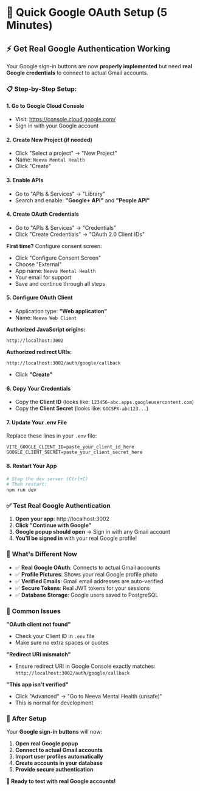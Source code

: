 # 🚀 Quick Google OAuth Setup (5 Minutes)

## ⚡ Get Real Google Authentication Working

Your Google sign-in buttons are now **properly implemented** but need **real Google credentials** to connect to actual Gmail accounts.

### 📋 Step-by-Step Setup:

#### 1. **Go to Google Cloud Console**
   - Visit: https://console.cloud.google.com/
   - Sign in with your Google account

#### 2. **Create New Project** (if needed)
   - Click "Select a project" → "New Project"
   - Name: `Neeva Mental Health`
   - Click "Create"

#### 3. **Enable APIs**
   - Go to "APIs & Services" → "Library"
   - Search and enable: **"Google+ API"** and **"People API"**

#### 4. **Create OAuth Credentials**
   - Go to "APIs & Services" → "Credentials"
   - Click "Create Credentials" → "OAuth 2.0 Client IDs"
   
   **First time?** Configure consent screen:
   - Click "Configure Consent Screen"
   - Choose "External"
   - App name: `Neeva Mental Health`
   - Your email for support
   - Save and continue through all steps

#### 5. **Configure OAuth Client**
   - Application type: **"Web application"**
   - Name: `Neeva Web Client`
   
   **Authorized JavaScript origins:**
   ```
   http://localhost:3002
   ```
   
   **Authorized redirect URIs:**
   ```
   http://localhost:3002/auth/google/callback
   ```
   
   - Click **"Create"**

#### 6. **Copy Your Credentials**
   - Copy the **Client ID** (looks like: `123456-abc.apps.googleusercontent.com`)
   - Copy the **Client Secret** (looks like: `GOCSPX-abc123...`)

#### 7. **Update Your .env File**
   Replace these lines in your `.env` file:
   ```env
   VITE_GOOGLE_CLIENT_ID=paste_your_client_id_here
   GOOGLE_CLIENT_SECRET=paste_your_client_secret_here
   ```

#### 8. **Restart Your App**
   ```bash
   # Stop the dev server (Ctrl+C)
   # Then restart:
   npm run dev
   ```

### ✅ **Test Real Google Authentication**

1. **Open your app**: http://localhost:3002
2. **Click "Continue with Google"**
3. **Google popup should open** → Sign in with any Gmail account
4. **You'll be signed in** with your real Google profile!

### 🔧 **What's Different Now**

- ✅ **Real Google OAuth**: Connects to actual Gmail accounts
- ✅ **Profile Pictures**: Shows your real Google profile photo
- ✅ **Verified Emails**: Gmail email addresses are auto-verified
- ✅ **Secure Tokens**: Real JWT tokens for your sessions
- ✅ **Database Storage**: Google users saved to PostgreSQL

### 🚨 **Common Issues**

**"OAuth client not found"**
- Check your Client ID in `.env` file
- Make sure no extra spaces or quotes

**"Redirect URI mismatch"**
- Ensure redirect URI in Google Console exactly matches: `http://localhost:3002/auth/google/callback`

**"This app isn't verified"**
- Click "Advanced" → "Go to Neeva Mental Health (unsafe)"
- This is normal for development

### 🎯 **After Setup**

Your **Google sign-in buttons** will now:
1. **Open real Google popup**
2. **Connect to actual Gmail accounts**
3. **Import user profiles automatically**
4. **Create accounts in your database**
5. **Provide secure authentication**

**🚀 Ready to test with real Google accounts!**
